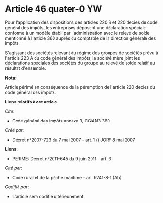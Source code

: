 # Article 46 quater-0 YW

Pour l'application des dispositions des articles 220 S et 220 decies du code général des impôts, les entreprises déposent une
déclaration spéciale conforme à un modèle établi par l'administration avec le relevé de solde mentionné à l'article 360
auprès du comptable de la direction générale des impôts.

S'agissant des sociétés relevant du régime des groupes de sociétés prévu à l'article 223 A du code général des impôts, la
société mère joint les déclarations spéciales des sociétés du groupe au relevé de solde relatif au résultat d'ensemble.

**Nota:**

Article périmé en conséquence de la péremption de l'article 220 decies du code général des impôts.

**Liens relatifs à cet article**

_Cite_:

  - Code général des impôts annexe 3, CGIAN3 360

_Créé par_:

  - Décret n°2007-723 du 7 mai 2007 - art. 1 () JORF 8 mai 2007

**Liens**:

  - PERIME: Décret n°2011-645 du 9 juin 2011 - art. 3

_Cité par_:

  - Code rural et de la pêche maritime - art. R741-8-1 (Ab)

_Codifié par_:

  - L'article sera codifié ultérieurement
